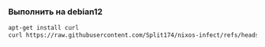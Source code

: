 ### Выполнить на debian12

```bash
apt-get install curl
curl https://raw.githubusercontent.com/Split174/nixos-infect/refs/heads/master/nixos-infect | PROVIDER=digitalocean NIX_CHANNEL=nixos-24.05 bash -x
```
